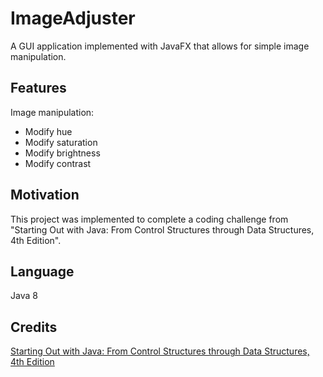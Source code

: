 # ImageAdjuster

A GUI application implemented with JavaFX that allows for simple image manipulation.

## Features

Image manipulation:

- Modify hue
- Modify saturation
- Modify brightness
- Modify contrast

## Motivation

This project was implemented to complete a coding challenge from "Starting Out with Java: From Control Structures through Data Structures, 4th Edition".

## Language

Java 8


## Credits

[Starting Out with Java: From Control Structures through Data Structures, 4th Edition](https://www.pearson.com/us/higher-education/program/Gaddis-Starting-Out-with-Java-From-Control-Structures-through-Data-Structures-4th-Edition/PGM1811305.html)
